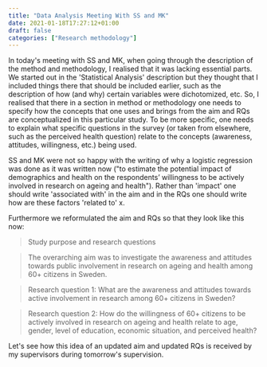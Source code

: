 ```yaml
---
title: "Data Analysis Meeting With SS and MK"
date: 2021-01-18T17:27:12+01:00
draft: false
categories: ["Research methodology"]
---
```


In today's meeting with SS and MK, when going through the description of the method and methodology, I realised that it was lacking essential parts. We started out in the 'Statistical Analysis' description but they thought that I included things there that should be included earlier, such as the description of how (and why) certain variables were dichotomized, etc. So, I realised that there in a section in method or methodology one needs to specify how the concepts that one uses and brings from the aim and RQs are conceptualized in this particular study. To be more specific, one needs to explain what specific questions in the survey (or taken from elsewhere, such as the perceived health question) relate to the concepts (awareness, attitudes, willingness, etc.) being used.   

SS and MK were not so happy with the writing of why a logistic regression was done as it was written now ("to estimate the potential impact of demographics and health on the respondents’ willingness to be actively involved in research on ageing and health"). Rather than 'impact' one should write 'associated with' in the aim and in the RQs one should write how are these factors 'related to' x.

Furthermore we reformulated the aim and RQs so that they look like this now:

>Study purpose and research questions <br>

> The overarching aim was to investigate the awareness and attitudes towards public involvement in research on ageing and health among 60+ citizens in Sweden. <br>

> Research question 1: What are the awareness and attitudes towards active involvement in research among 60+ citizens in Sweden? <br>

> Research question 2: How do the willingness of 60+ citizens to be actively involved in research on ageing and health relate to age, gender, level of education, economic situation, and perceived health?
 
Let's see how this idea of an updated aim and updated RQs is received by my supervisors during tomorrow's supervision.

